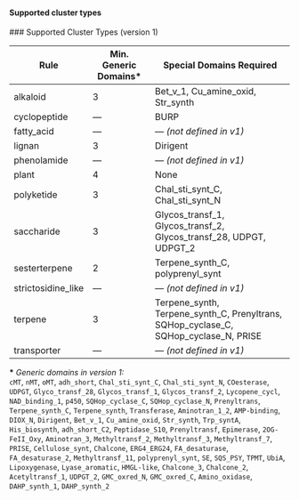 <h4>Supported cluster types</h4>
### Supported Cluster Types (version 1)

| Rule               | Min. Generic Domains* | Special Domains Required                                                    |
|--------------------|-----------------------|-----------------------------------------------------------------------------|
| alkaloid           | 3                     | Bet_v_1, Cu_amine_oxid, Str_synth                                           |
| cyclopeptide       | —                     | BURP                                                                        |
| fatty_acid         | —                     | — *(not defined in v1)*                                                     |
| lignan             | 3                     | Dirigent                                                                    |
| phenolamide        | —                     | — *(not defined in v1)*                                                     |
| plant              | 4                     | None                                                                        |
| polyketide         | 3                     | Chal_sti_synt_C, Chal_sti_synt_N                                            |
| saccharide         | 3                     | Glycos_transf_1, Glycos_transf_2, Glycos_transf_28, UDPGT, UDPGT_2          |
| sesterterpene      | 2                     | Terpene_synth_C, polyprenyl_synt                                            |
| strictosidine_like | —                     | — *(not defined in v1)*                                                     |
| terpene            | 3                     | Terpene_synth, Terpene_synth_C, Prenyltrans, SQHop_cyclase_C, SQHop_cyclase_N, PRISE |
| transporter        | —                     | — *(not defined in v1)*                                                     |

**\*** *Generic domains in version 1:*  
`cMT`, `nMT`, `oMT`, `adh_short`, `Chal_sti_synt_C`, `Chal_sti_synt_N`, `COesterase`, `UDPGT`, `Glyco_transf_28`, `Glycos_transf_1`, `Glycos_transf_2`, `Lycopene_cycl`, `NAD_binding_1`, `p450`, `SQHop_cyclase_C`, `SQHop_cyclase_N`, `Prenyltrans`, `Terpene_synth_C`, `Terpene_synth`, `Transferase`, `Aminotran_1_2`, `AMP-binding`, `DIOX_N`, `Dirigent`, `Bet_v_1`, `Cu_amine_oxid`, `Str_synth`, `Trp_syntA`, `His_biosynth`, `adh_short_C2`, `Peptidase_S10`, `Prenyltransf`, `Epimerase`, `2OG-FeII_Oxy`, `Aminotran_3`, `Methyltransf_2`, `Methyltransf_3`, `Methyltransf_7`, `PRISE`, `Cellulose_synt`, `Chalcone`, `ERG4_ERG24`, `FA_desaturase`, `FA_desaturase_2`, `Methyltransf_11`, `polyprenyl_synt`, `SE`, `SQS_PSY`, `TPMT`, `UbiA`, `Lipoxygenase`, `Lyase_aromatic`, `HMGL-like`, `Chalcone_3`, `Chalcone_2`, `Acetyltransf_1`, `UDPGT_2`, `GMC_oxred_N`, `GMC_oxred_C`, `Amino_oxidase`, `DAHP_synth_1`, `DAHP_synth_2`

